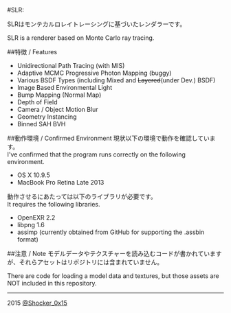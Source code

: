 #SLR: 

SLRはモンテカルロレイトレーシングに基づいたレンダラーです。

SLR is a renderer based on Monte Carlo ray tracing.

##特徴 / Features
* Unidirectional Path Tracing (with MIS)
* Adaptive MCMC Progressive Photon Mapping (buggy)
* Various BSDF Types (including Mixed and ~~Layered~~(under Dev.) BSDF)
* Image Based Environmental Light
* Bump Mapping (Normal Map)
* Depth of Field
* Camera / Object Motion Blur
* Geometry Instancing
* Binned SAH BVH

##動作環境 / Confirmed Environment
現状以下の環境で動作を確認しています。  
I've confirmed that the program runs correctly on the following environment.

* OS X 10.9.5
* MacBook Pro Retina Late 2013

動作させるにあたっては以下のライブラリが必要です。  
It requires the following libraries.

* OpenEXR 2.2
* libpng 1.6
* assimp (currently obtained from GitHub for supporting the .assbin format)

##注意 / Note
モデルデータやテクスチャーを読み込むコードが書かれていますが、それらアセットはリポジトリには含まれていません。

There are code for loading a model data and textures, but those assets are NOT included in this repository.

----
2015 [@Shocker_0x15](https://twitter.com/Shocker_0x15)

